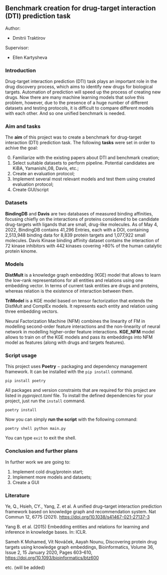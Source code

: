 ## Benchmark creation for drug-target interaction (DTI) prediction task
Author: 
- Dmitrii Traktirov

Supervisor:
- Ellen Kartysheva


### Introduction
Drug-target interaction prediction (DTI) task plays an important role in the drug discovery process, which aims to identify new drugs for biological targets. Automation of prediction will speed up the process of creating new drugs. Now there are many machine learning models that solve this problem, however, due to the presence of a huge number of different datasets and testing protocols, it is difficult to compare different models with each other. And so one unified benchmark is needed.


### Aim and tasks
The **aim** of this project was to create a benchmark for drug-target interaction (DTI) prediction task. The following **tasks** were set in order to achive the goal:

0. Familiarize with the existing papers about DTI and benchmark creation;
1. Select suitable datasets to perform pipeline. Potential candidates are KiBA, Yamanishi_08, Davis, etc.;
2. Create an evaluation protocol;
3. Implement several most relevant models and test them using created evaluation protocol;
4. Create GUI/script


### Datasets
**BindingDB** and **Davis** are two databases of measured binding affinities, focusing chiefly on the interactions of proteins considered to be candidate drug-targets with ligands that are small, drug-like molecules. 
As of May 4, 2022, BindingDB contains 41,296 Entries, each with a DOI, containing 2,513,948 binding data for 8,839 protein targets and 1,077,922 small molecules.
Davis Kinase binding affinity dataset contains the interaction of 72 kinase inhibitors with 442 kinases covering >80% of the human catalytic protein kinome.


### Models
**DistMult** is a knowledge graph embedding (KGE) model that allows to learn the low-rank representations for all entities and relations using one embedding vector. In terms of current task entities are drugs and proteins, whereas relation is the existence of interaction between them.

**TriModel** is a KGE model based on tensor factorization that extends the DistMult and ComplEx models. It represents each entity and relation using three embedding vectors.

Neural Factorization Machine (NFM) combines the linearity of FM in modelling second-order feature interactions and the non-linearity of neural network in modelling higher-order feature interactions.
**KGE_NFM** model allows to train on of the KGE models and pass its embeddings into NFM model as features (along with drugs and targets features).



### Script usage

This project uses **Poetry** $-$ packaging and dependency management framework. It can be installed with the ```pip install``` command.

```
pip install poetry
```

All packages and version constraints that are required for this project are listed in *pyproject.toml* file. To install the defined dependencies for your project, just run the ```install``` command.

```
poetry install
```

Now you can simply **run the script** with the following command:

```
poetry shell python main.py
```

You can type ```exit``` to exit the shell.


### Conclusion and further plans

In further work we are going to:
1. Implement cold drug/protein start;
2. Implement more models and datasets;
3. Create a GUI


### Literature
Ye, Q., Hsieh, CY., Yang, Z. et al. A unified drug–target interaction prediction framework based on knowledge graph and recommendation system. Nat Commun 12, 6775 (2021). https://doi.org/10.1038/s41467-021-27137-3

Yang B. et al.  (2015) Embedding entities and relations for learning and inference in knowledge bases. In: ICLR.

Sameh K Mohamed, Vít Nováček, Aayah Nounu, Discovering protein drug targets using knowledge graph embeddings, Bioinformatics, Volume 36, Issue 2, 15 January 2020, Pages 603–610, https://doi.org/10.1093/bioinformatics/btz600

etc. (will be added)
